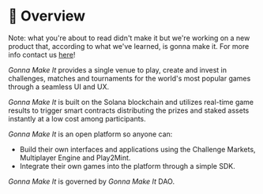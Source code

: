 # 🔎 Overview

Note: what you're about to read didn't make it but we're working on a new product that, according to what we've learned, is gonna make it. For more info contact us [here](https://twitter.com/mc2gmi)!

_Gonna Make It_ provides a single venue to play, create and invest in challenges, matches and tournaments for the world's most popular games through a seamless UI and UX.

_Gonna Make It_ is built on the Solana blockchain and utilizes real-time game results to trigger smart contracts distributing the prizes and staked assets instantly at a low cost among participants.

_Gonna Make It_ is an open platform so anyone can:

* Build their own interfaces and applications using the Challenge Markets, Multiplayer Engine and Play2Mint.&#x20;
* Integrate their own games into the platform through a simple SDK.&#x20;

_Gonna Make It_ is governed by _Gonna Make It_ DAO.
